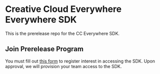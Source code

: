 # Creative Cloud Everywhere Everywhere SDK

This is the prerelease repo for the CC Everywhere SDK.

## Join Prerelease Program 
You must fill out [this form](https://forms.office.com/r/J0HvGMbtDT) to register interest in accessing the SDK. Upon approval, we will provision your team access to the SDK.


